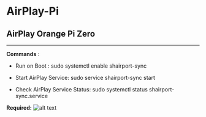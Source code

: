 # AirPlay-Pi
AirPlay Orange Pi Zero
----------------------
-----------------------------------------------------------------------------------------------------------------------------

**Commands** :

* Run on Boot :
sudo systemctl enable shairport-sync

* Start AirPlay Service: 
sudo service shairport-sync start


* Check AirPlay Service Status: 
sudo systemctl status shairport-sync.service

**Required:**
![alt text](http://auseparts.com.au/image/cache/catalog/OrangePi/ExBoard/OPEx%20board1-700x700.jpg)
